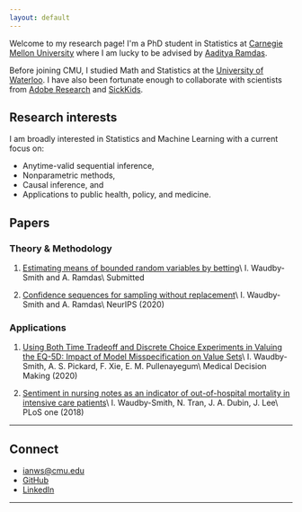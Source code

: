 ```yaml
---
layout: default
---
```


Welcome to my research page! I'm a PhD student in Statistics at [Carnegie Mellon University](http://stat.cmu.edu/) where I am lucky to be advised by [Aaditya Ramdas](http://www.stat.cmu.edu/~aramdas/).

Before joining CMU, I studied Math and Statistics at the [University of Waterloo](https://uwaterloo.ca/statistics-and-actuarial-science/). I have also been fortunate enough to collaborate with scientists from [Adobe Research](https://research.adobe.com/) and [SickKids](https://www.sickkids.ca/).

## Research interests
I am broadly interested in Statistics and Machine Learning with a current focus on:
* Anytime-valid sequential inference,
* Nonparametric methods,
* Causal inference, and
* Applications to public health, policy, and medicine.

## Papers

### Theory & Methodology

1. [Estimating means of bounded random variables by betting](https://arxiv.org/pdf/2010.09686.pdf)\\
	I. Waudby-Smith and A. Ramdas\\
    Submitted

2. [Confidence sequences for sampling without replacement](https://arxiv.org/pdf/2006.04347.pdf)\\
	I. Waudby-Smith and A. Ramdas\\
	NeurIPS (2020)

### Applications

1. [Using Both Time Tradeoff and Discrete Choice Experiments in Valuing the EQ-5D: Impact of Model Misspecification on Value Sets](https://journals.sagepub.com/doi/full/10.1177/0272989X20924019?casa_token=t1lzCUY2vb0AAAAA%3AxQMLwfFJC5bp7jxtUbYSHpHXeIY9fzZR1vlmq7Xqx7iWKLsK5OFSJYVJHotwrxuxVCo19QCI_S1VTw)\\
	I. Waudby-Smith, A. S. Pickard, F. Xie, E. M. Pullenayegum\\
	Medical Decision Making (2020)

2. [Sentiment in nursing notes as an indicator of out-of-hospital mortality in intensive care patients](https://journals.plos.org/plosone/article?id=10.1371/journal.pone.0198687)\\
	I. Waudby-Smith, N. Tran, J. A. Dubin, J. Lee\\
	PLoS one (2018)

---

## Connect 

* [ianws@cmu.edu](mailto:ianws@cmu.edu)
* [GitHub](https://github.com/wannabesmith)
* [LinkedIn](https://linkedin.com/in/iwaudbysmith)

---

